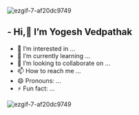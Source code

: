 ![ezgif-7-af20dc9749](https://github.com/Yogesh-V23/Yogesh-V23/assets/159822340/14ae576f-5a1f-48a9-95df-f1e6c21353ff)
## -  Hi,👋 I’m Yogesh Vedpathak 
- 👀 I’m interested in ...
- 🌱 I’m currently learning ...
- 💞️ I’m looking to collaborate on ...
- 📫 How to reach me ...
- 😄 Pronouns: ...
- ⚡ Fun fact: ...

<!---
Yogesh-V23/Yogesh-V23 is a ✨ special ✨ repository because its `README.md` (this file) appears on your GitHub profile.
You can click the Preview link to take a look at your changes.
--->
![ezgif-7-af20dc9749](https://github.com/Yogesh-V23/Yogesh-V23/assets/159822340/4c35ec0a-54d1-4b70-882c-564fb824116e)
